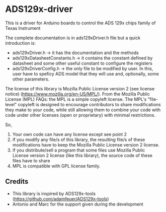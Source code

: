 # ADS129x-driver
This is a driver for Arduino boards to control the ADS 129x chips family of Texas Instrument

The complete documentation is in ads129xDriver.h file but a quick introduction is:
* ads129xDriver.h -> it has the documentation and the methods
* ads129xDatasheetConstants.h -> it contains the constant defined by datasheet and some other useful constant to configure the registers
* ads129xDriverConfig.h -> the only file to be modified by user. In this, user have to speficy ADS model that they will use and, optionally, some other parameters.

The license of this library is Mozilla Public License version 2 (see license notice) (https://www.mozilla.org/en-US/MPL/). From the Mozilla Public License (MPL) FAQs: the MPL is a simple copyleft license. The MPL's "file-level" copyleft is designed to encourage contributors to share modifications they make to your code, while still allowing them to combine your code with code under other licenses (open or proprietary) with minimal restrictions.
 
So,
  1. Your own code can have any license except see point 2
  2. If you modify any file/s of this library, the resulting file/s of these modifications have to keep the Mozilla Public License version 2 license.
  3. If you distribute/sell a program that some files use Mozilla Public License version 2 license (like this library), the source code of these files have to share 
  4. MPL is compatible with GPL license family.
  
## Credits    
* This library is inspired by ADS129x-tools (https://github.com/adamfeuer/ADS129x-tools)
* Antonio and Marc for the support given during the development

